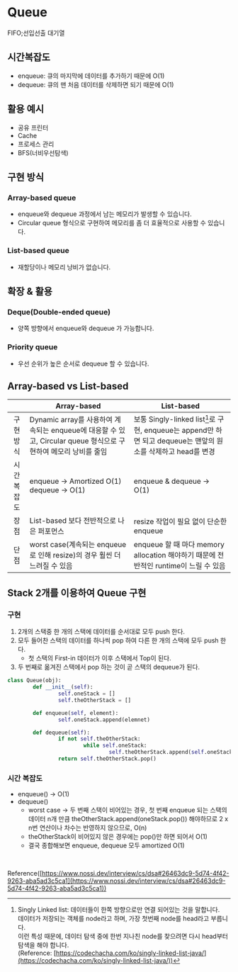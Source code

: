 # Queue

FIFO;선입선출 대기열

## 시간복잡도

- enqueue: 큐의 마지막에 데이터를 추가하기 때문에 O(1)
- dequeue: 큐의 맨 처음 데이터를 삭제하면 되기 때문에 O(1)

## 활용 예시

- 공유 프린터
- Cache
- 프로세스 관리
- BFS(너비우선탐색)

## 구현 방식

### Array-based queue

- enqueue와 dequeue 과정에서 남는 메모리가 발생할 수 있습니다.
- Circular queue 형식으로 구현하여 메모리를 좀 더 효율적으로 사용할 수 있습니다.

### List-based queue

- 재할당이나 메모리 낭비가 없습니다.

## 확장 & 활용

### Deque(Double-ended queue)

- 양쪽 방향에서 enqueue와 dequeue 가 가능합니다.

### Priority queue

- 우선 순위가 높은 순서로 dequeue 할 수 있습니다.

## Array-based vs List-based

|  | Array-based | List-based |
| :---: | --- | --- |
| 구현방식 | Dynamic array를 사용하여 계속되는 enqueue에 대응할 수 있고, Circular queue 형식으로 구현하여 메모리 낭비를 줄임 | 보통 Singly-linked list[^1]로 구현, enqueue는 append만 하면 되고 dequeue는 맨앞의 원소를 삭제하고 head를 변경 |
| 시간복잡도 | enqueue → Amortized O(1) <br> dequeue → O(1) | enqueue & dequeue → O(1) |
| 장점 | List-based 보다 전반적으로 나은 퍼포먼스 | resize 작업이 필요 없이 단순한 enqueue |
| 단점 | worst case(계속되는 enqueue로 인해 resize)의 경우 훨씬 더 느려질 수 있음 | enqueue 할 때 마다 memory allocation 해야하기 때문에 전반적인 runtime이 느릴 수 있음 |

## Stack 2개를 이용하여 Queue 구현

### 구현

1. 2개의 스택중 한 개의 스택에 데이터를 순서대로 모두 push 한다.
2. 모두 들어찬 스택의 데이터를 하나씩 pop 하여 다른 한 개의 스택에 모두 push 한다. 
    - 첫 스택의 First-in 데이터가 이후 스택에서 Top이 된다.
3. 두 번째로 옮겨진 스택에서 pop 하는 것이 곧 스택의 dequeue가 된다.

```python
class Queue(obj):
		def __init__(self):
				self.oneStack = []
				self.theOtherStack = []

		def enqueue(self, element):
				self.oneStack.append(elemnet)

		def dequeue(self):
				if not self.theOtherStack:
						while self.oneStack:
								self.theOtherStack.append(self.oneStack.pop())
				return self.theOtherStack.pop()
```

### 시간 복잡도

- enqueue() → O(1)
- dequeue()
    - worst case → 두 번째 스택이 비어있는 경우, 첫 번째 enqueue 되는 스택의 데이터 n개 만큼 theOtherStack.append(oneStack.pop()) 해야하므로 2 x n번 연산이나 차수는 반영하지 않으므로, O(n)
    - theOtherStack이 비어있지 않은 경우에는 pop()만 하면 되어서 O(1)
    - 결국 종합해보면 enqueue, dequeue 모두 amortized O(1)

  
<br>

Reference([https://www.nossi.dev/interview/cs/dsa#26463dc9-5d74-4f42-9263-aba5ad3c5ca1](https://www.nossi.dev/interview/cs/dsa#26463dc9-5d74-4f42-9263-aba5ad3c5ca1))

[^1]: Singly Linked list: 데이터들이 한쪽 방향으로만 연결 되어있는 것을 말합니다.  
데이터가 저장되는 객체를 node라고 하며, 가장 첫번째 node를 head라고 부릅니다.  
이런 특성 때문에, 데이터 탐색 중에 한번 지나친 node를 찾으려면 다시 head부터 탐색을 해야 합니다.  
(Reference: [https://codechacha.com/ko/singly-linked-list-java/](https://codechacha.com/ko/singly-linked-list-java/))
